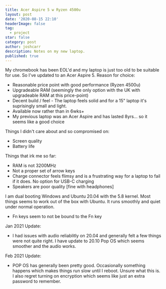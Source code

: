```yaml
---
title: Acer Aspire 5 w Ryzen 4500u
layout: post
date: '2020-08-15 22:10'
headerImage: false
tag:
  - project
star: false
category: post
author: joshcarr
description: Notes on my new laptop.
published: true
---
```


My chromebook has been EOL'd and my laptop is just too old to be suitable for use. So I've updated to an Acer Aspire 5. Reason for choice:
* Reasonable price point with good performance (Ryzen 4500u)
* Upgradeable RAM (seemingly the only option with the UK with upgradeable RAM at this price-point)
* Decent build / feel - The laptop feels solid and for a 15" laptop it's suprisingly small and light.
* Available now rather than in 6wks+
* My previous laptop was an Acer Aspire and has lasted 8yrs... so it seems like a good choice


Things I didn't care about and so compromised on:
* Screen quality 
* Battery life

Things that irk me so far:
* RAM is not 3200MHz
* Not a proper set of arrow keys
* Charge connector feels flimsy and is a frustrating way for a laptop to fail if it does. No option for USB-C charging
* Speakers are poor quality [fine with headphones]

I am dual booting Windows and Ubuntu 20.04 with the 5.8 kernel. Most things seems to work out of the box with Ubuntu. It runs smoothly and quiet under normal operation.
* Fn keys seem to not be bound to the Fn key

Jan 2021 Update:
* I had issues with audio reliablitly on 20.04 and generally felt a few things were not quite right. I have update to 20.10 Pop OS which seems smoother and the audio works. 

Feb 2021 Update:
* POP OS has generally been pretty good. Occasionally something happens which makes things run slow until I reboot. Unsure what this is. I also regret turning on encryption which seems like just an extra password to remember.



